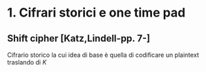 # 1. Cifrari storici e one time pad

## Shift cipher [Katz,Lindell-pp. 7-]

Cifrario storico la cui idea di base è quella di codificare un plaintext traslando di $K$